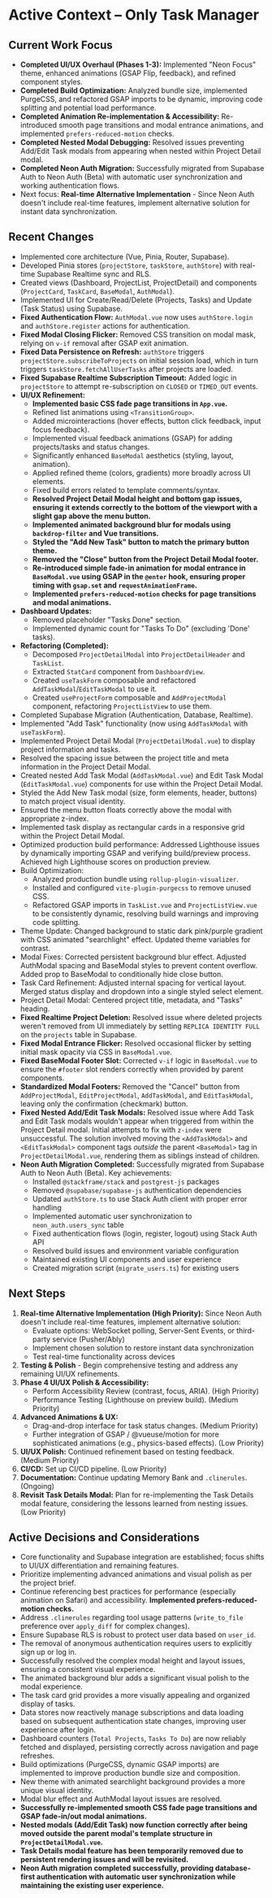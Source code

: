 # Active Context – Only Task Manager

## Current Work Focus

- **Completed UI/UX Overhaul (Phases 1-3):** Implemented "Neon Focus" theme, enhanced animations (GSAP Flip, feedback), and refined component styles.
- **Completed Build Optimization:** Analyzed bundle size, implemented PurgeCSS, and refactored GSAP imports to be dynamic, improving code splitting and potential load performance.
- **Completed Animation Re-implementation & Accessibility:** Re-introduced smooth page transitions and modal entrance animations, and implemented `prefers-reduced-motion` checks.
- **Completed Nested Modal Debugging:** Resolved issues preventing Add/Edit Task modals from appearing when nested within Project Detail modal.
- **Completed Neon Auth Migration:** Successfully migrated from Supabase Auth to Neon Auth (Beta) with automatic user synchronization and working authentication flows.
- Next focus: **Real-time Alternative Implementation** - Since Neon Auth doesn't include real-time features, implement alternative solution for instant data synchronization.

## Recent Changes

- Implemented core architecture (Vue, Pinia, Router, Supabase).
- Developed Pinia stores (`projectStore`, `taskStore`, `authStore`) with real-time Supabase Realtime sync and RLS.
- Created views (Dashboard, ProjectList, ProjectDetail) and components (`ProjectCard`, `TaskCard`, `BaseModal`, `AuthModal`).
- Implemented UI for Create/Read/Delete (Projects, Tasks) and Update (Task Status) using Supabase.
- **Fixed Authentication Flow:** `AuthModal.vue` now uses `authStore.login` and `authStore.register` actions for authentication.
- **Fixed Modal Closing Flicker:** Removed CSS transition on modal mask, relying on `v-if` removal after GSAP exit animation.
- **Fixed Data Persistence on Refresh:** `authStore` triggers `projectStore.subscribeToProjects` on initial session load, which in turn triggers `taskStore.fetchAllUserTasks` after projects are loaded.
- **Fixed Supabase Realtime Subscription Timeout:** Added logic in `projectStore` to attempt re-subscription on `CLOSED` or `TIMED_OUT` events.
- **UI/UX Refinement:**
  - **Implemented basic CSS fade page transitions in `App.vue`.**
  - Refined list animations using `<TransitionGroup>`.
  - Added microinteractions (hover effects, button click feedback, input focus feedback).
  - Implemented visual feedback animations (GSAP) for adding projects/tasks and status changes.
  - Significantly enhanced `BaseModal` aesthetics (styling, layout, animation).
  - Applied refined theme (colors, gradients) more broadly across UI elements.
  - Fixed build errors related to template comments/syntax.
  - **Resolved Project Detail Modal height and bottom gap issues, ensuring it extends correctly to the bottom of the viewport with a slight gap above the menu button.**
  - **Implemented animated background blur for modals using `backdrop-filter` and Vue transitions.**
  - **Styled the "Add New Task" button to match the primary button theme.**
  - **Removed the "Close" button from the Project Detail Modal footer.**
  - **Re-introduced simple fade-in animation for modal entrance in `BaseModal.vue` using GSAP in the `@enter` hook, ensuring proper timing with `gsap.set` and `requestAnimationFrame`.**
  - **Implemented `prefers-reduced-motion` checks for page transitions and modal animations.**
- **Dashboard Updates:**
  - Removed placeholder "Tasks Done" section.
  - Implemented dynamic count for "Tasks To Do" (excluding 'Done' tasks).
- **Refactoring (Completed):**
  - Decomposed `ProjectDetailModal` into `ProjectDetailHeader` and `TaskList`.
  - Extracted `StatCard` component from `DashboardView`.
  - Created `useTaskForm` composable and refactored `AddTaskModal`/`EditTaskModal` to use it.
  - Created `useProjectForm` composable and `AddProjectModal` component, refactoring `ProjectListView` to use them.
- Completed Supabase Migration (Authentication, Database, Realtime).
- Implemented "Add Task" functionality (now using `AddTaskModal` with `useTaskForm`).
- Implemented Project Detail Modal (`ProjectDetailModal.vue`) to display project information and tasks.
- Resolved the spacing issue between the project title and meta information in the Project Detail Modal.
- Created nested Add Task Modal (`AddTaskModal.vue`) and Edit Task Modal (`EditTaskModal.vue`) components for use within the Project Detail Modal.
- Styled the Add New Task modal (size, form elements, header, buttons) to match project visual identity.
- Ensured the menu button floats correctly above the modal with appropriate z-index.
- Implemented task display as rectangular cards in a responsive grid within the Project Detail Modal.
- Optimized production build performance: Addressed Lighthouse issues by dynamically importing GSAP and verifying build/preview process. Achieved high Lighthouse scores on production preview.
- Build Optimization:
  - Analyzed production bundle using `rollup-plugin-visualizer`.
  - Installed and configured `vite-plugin-purgecss` to remove unused CSS.
  - Refactored GSAP imports in `TaskList.vue` and `ProjectListView.vue` to be consistently dynamic, resolving build warnings and improving code splitting.
- Theme Update: Changed background to static dark pink/purple gradient with CSS animated "searchlight" effect. Updated theme variables for contrast.
- Modal Fixes: Corrected persistent background blur effect. Adjusted AuthModal spacing and BaseModal styles to prevent content overflow. Added prop to BaseModal to conditionally hide close button.
- Task Card Refinement: Adjusted internal spacing for vertical layout. Merged status display and dropdown into a single styled select element.
- Project Detail Modal: Centered project title, metadata, and "Tasks" heading.
- **Fixed Realtime Project Deletion:** Resolved issue where deleted projects weren't removed from UI immediately by setting `REPLICA IDENTITY FULL` on the `projects` table in Supabase.
- **Fixed Modal Entrance Flicker:** Resolved occasional flicker by setting initial mask opacity via CSS in `BaseModal.vue`.
- **Fixed BaseModal Footer Slot:** Corrected `v-if` logic in `BaseModal.vue` to ensure the `#footer` slot renders correctly when provided by parent components.
- **Standardized Modal Footers:** Removed the "Cancel" button from `AddProjectModal`, `EditProjectModal`, `AddTaskModal`, and `EditTaskModal`, leaving only the confirmation (checkmark) button.
- **Fixed Nested Add/Edit Task Modals:** Resolved issue where Add Task and Edit Task modals wouldn't appear when triggered from within the Project Detail modal. Initial attempts to fix with `z-index` were unsuccessful. The solution involved moving the `<AddTaskModal>` and `<EditTaskModal>` component tags _outside_ the parent `<BaseModal>` tag in `ProjectDetailModal.vue`, rendering them as siblings instead of children.
- **Neon Auth Migration Completed:** Successfully migrated from Supabase Auth to Neon Auth (Beta). Key achievements:
  - Installed `@stackframe/stack` and `postgrest-js` packages
  - Removed `@supabase/supabase-js` authentication dependencies
  - Updated `authStore.ts` to use Stack Auth client with proper error handling
  - Implemented automatic user synchronization to `neon_auth.users_sync` table
  - Fixed authentication flows (login, register, logout) using Stack Auth API
  - Resolved build issues and environment variable configuration
  - Maintained existing UI components and user experience
  - Created migration script (`migrate_users.ts`) for existing users

## Next Steps

1.  **Real-time Alternative Implementation (High Priority):** Since Neon Auth doesn't include real-time features, implement alternative solution:
    - Evaluate options: WebSocket polling, Server-Sent Events, or third-party service (Pusher/Ably)
    - Implement chosen solution to restore instant data synchronization
    - Test real-time functionality across devices
2.  **Testing & Polish** - Begin comprehensive testing and address any remaining UI/UX refinements.
3.  **Phase 4 UI/UX Polish & Accessibility:**
    - Perform Accessibility Review (contrast, focus, ARIA). (High Priority)
    - Performance Testing (Lighthouse on preview build). (Medium Priority)
4.  **Advanced Animations & UX:**
    - Drag-and-drop interface for task status changes. (Medium Priority)
    - Further integration of GSAP / @vueuse/motion for more sophisticated animations (e.g., physics-based effects). (Low Priority)
5.  **UI/UX Polish:** Continued refinement based on testing feedback. (Medium Priority)
6.  **CI/CD:** Set up CI/CD pipeline. (Low Priority)
7.  **Documentation:** Continue updating Memory Bank and `.clinerules`. (Ongoing)
8.  **Revisit Task Details Modal:** Plan for re-implementing the Task Details modal feature, considering the lessons learned from nesting issues. (Low Priority)

## Active Decisions and Considerations

- Core functionality and Supabase integration are established; focus shifts to UI/UX differentiation and remaining features.
- Prioritize implementing advanced animations and visual polish as per the project brief.
- Continue referencing best practices for performance (especially animation on Safari) and accessibility. **Implemented prefers-reduced-motion checks.**
- Address `.clinerules` regarding tool usage patterns (`write_to_file` preference over `apply_diff` for complex changes).
- Ensure Supabase RLS is robust to protect user data based on `user_id`.
- The removal of anonymous authentication requires users to explicitly sign up or log in.
- Successfully resolved the complex modal height and layout issues, ensuring a consistent visual experience.
- The animated background blur adds a significant visual polish to the modal experience.
- The task card grid provides a more visually appealing and organized display of tasks.
- Data stores now reactively manage subscriptions and data loading based on subsequent authentication state changes, improving user experience after login.
- Dashboard counters (`Total Projects`, `Tasks To Do`) are now reliably fetched and displayed, persisting correctly across navigation and page refreshes.
- Build optimizations (PurgeCSS, dynamic GSAP imports) are implemented to improve production bundle size and composition.
- New theme with animated searchlight background provides a more unique visual identity.
- Modal blur effect and AuthModal layout issues are resolved.
- **Successfully re-implemented smooth CSS fade page transitions and GSAP fade-in/out modal animations.**
- **Nested modals (Add/Edit Task) now function correctly after being moved outside the parent modal's template structure in `ProjectDetailModal.vue`.**
- **Task Details modal feature has been temporarily removed due to persistent rendering issues and will be revisited.**
- **Neon Auth migration completed successfully, providing database-first authentication with automatic user synchronization while maintaining the existing user experience.**
